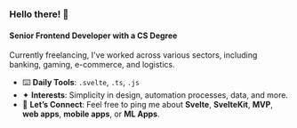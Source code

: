 ### Hello there! 👋

#### Senior Frontend Developer with a CS Degree

Currently freelancing, I've worked across various sectors, including banking, gaming, e-commerce, and logistics.

- ⌨️ **Daily Tools**: `.svelte`, `.ts`, `.js`
- ✦ **Interests**: Simplicity in design, automation processes, data, and more.
- 💬 **Let’s Connect**: Feel free to ping me about **Svelte**, **SvelteKit**, **MVP**, **web apps**, **mobile apps**, or **ML Apps**.
